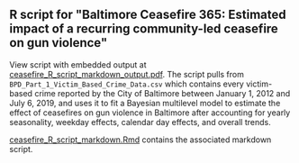 R script for "Baltimore Ceasefire 365: Estimated impact of a recurring community-led ceasefire on gun violence"
---------------------------------------------------------------------

View script with embedded output at [ceasefire_R_script_markdown_output.pdf](ceasefire_R_script_markdown_output.pdf). The script pulls from  `BPD_Part_1_Victim_Based_Crime_Data.csv` which contains every victim-based crime reported by the City of Baltimore between January 1, 2012 and July 6, 2019, and uses it to fit a Bayesian multilevel model to estimate the effect of ceasefires on gun violence in Baltimore after accounting for yearly seasonality, weekday effects, calendar day effects, and overall trends.

[ceasefire_R_script_markdown.Rmd](ceasefire_R_script_markdown.Rmd) contains the associated markdown script.
